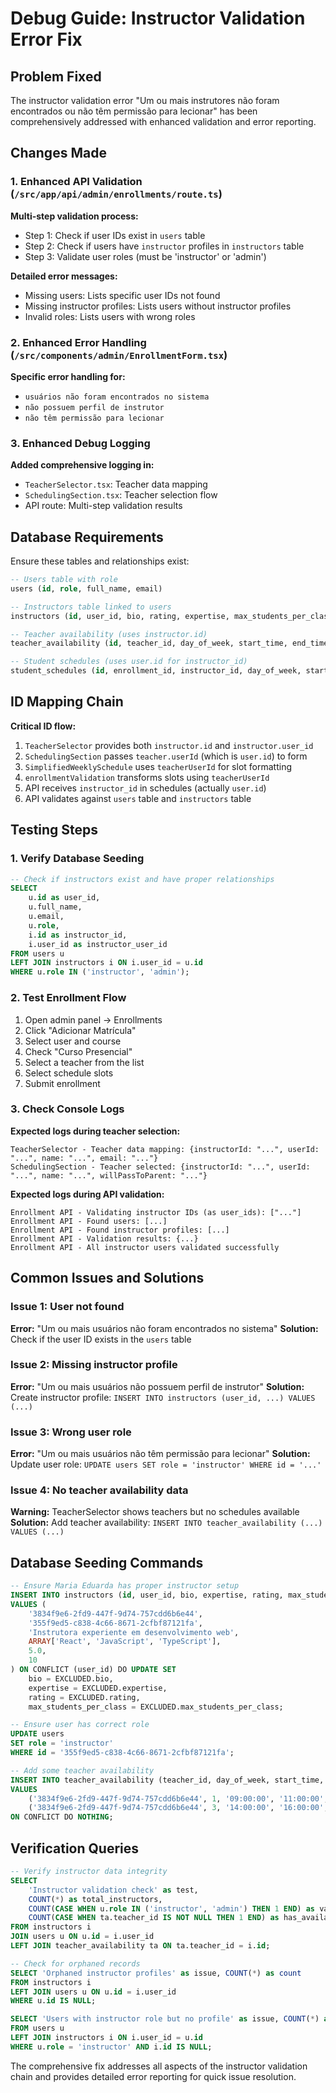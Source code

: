 # Debug Guide: Instructor Validation Error Fix

## Problem Fixed
The instructor validation error "Um ou mais instrutores não foram encontrados ou não têm permissão para lecionar" has been comprehensively addressed with enhanced validation and error reporting.

## Changes Made

### 1. Enhanced API Validation (`/src/app/api/admin/enrollments/route.ts`)

**Multi-step validation process:**
- Step 1: Check if user IDs exist in `users` table
- Step 2: Check if users have `instructor` profiles in `instructors` table
- Step 3: Validate user roles (must be 'instructor' or 'admin')

**Detailed error messages:**
- Missing users: Lists specific user IDs not found
- Missing instructor profiles: Lists users without instructor profiles
- Invalid roles: Lists users with wrong roles

### 2. Enhanced Error Handling (`/src/components/admin/EnrollmentForm.tsx`)

**Specific error handling for:**
- `usuários não foram encontrados no sistema`
- `não possuem perfil de instrutor`
- `não têm permissão para lecionar`

### 3. Enhanced Debug Logging

**Added comprehensive logging in:**
- `TeacherSelector.tsx`: Teacher data mapping
- `SchedulingSection.tsx`: Teacher selection flow
- API route: Multi-step validation results

## Database Requirements

Ensure these tables and relationships exist:

```sql
-- Users table with role
users (id, role, full_name, email)

-- Instructors table linked to users
instructors (id, user_id, bio, rating, expertise, max_students_per_class)

-- Teacher availability (uses instructor.id)
teacher_availability (id, teacher_id, day_of_week, start_time, end_time, max_students, is_active)

-- Student schedules (uses user.id for instructor_id)
student_schedules (id, enrollment_id, instructor_id, day_of_week, start_time, end_time)
```

## ID Mapping Chain

**Critical ID flow:**
1. `TeacherSelector` provides both `instructor.id` and `instructor.user_id`
2. `SchedulingSection` passes `teacher.userId` (which is `user.id`) to form
3. `SimplifiedWeeklySchedule` uses `teacherUserId` for slot formatting
4. `enrollmentValidation` transforms slots using `teacherUserId`
5. API receives `instructor_id` in schedules (actually `user.id`)
6. API validates against `users` table and `instructors` table

## Testing Steps

### 1. Verify Database Seeding
```sql
-- Check if instructors exist and have proper relationships
SELECT 
    u.id as user_id,
    u.full_name,
    u.email,
    u.role,
    i.id as instructor_id,
    i.user_id as instructor_user_id
FROM users u 
LEFT JOIN instructors i ON i.user_id = u.id 
WHERE u.role IN ('instructor', 'admin');
```

### 2. Test Enrollment Flow
1. Open admin panel → Enrollments
2. Click "Adicionar Matrícula"
3. Select user and course
4. Check "Curso Presencial"
5. Select a teacher from the list
6. Select schedule slots
7. Submit enrollment

### 3. Check Console Logs

**Expected logs during teacher selection:**
```
TeacherSelector - Teacher data mapping: {instructorId: "...", userId: "...", name: "...", email: "..."}
SchedulingSection - Teacher selected: {instructorId: "...", userId: "...", name: "...", willPassToParent: "..."}
```

**Expected logs during API validation:**
```
Enrollment API - Validating instructor IDs (as user_ids): ["..."]
Enrollment API - Found users: [...]
Enrollment API - Found instructor profiles: [...]
Enrollment API - Validation results: {...}
Enrollment API - All instructor users validated successfully
```

## Common Issues and Solutions

### Issue 1: User not found
**Error:** "Um ou mais usuários não foram encontrados no sistema"
**Solution:** Check if the user ID exists in the `users` table

### Issue 2: Missing instructor profile
**Error:** "Um ou mais usuários não possuem perfil de instrutor"
**Solution:** Create instructor profile: `INSERT INTO instructors (user_id, ...) VALUES (...)`

### Issue 3: Wrong user role
**Error:** "Um ou mais usuários não têm permissão para lecionar"
**Solution:** Update user role: `UPDATE users SET role = 'instructor' WHERE id = '...'`

### Issue 4: No teacher availability data
**Warning:** TeacherSelector shows teachers but no schedules available
**Solution:** Add teacher availability: `INSERT INTO teacher_availability (...) VALUES (...)`

## Database Seeding Commands

```sql
-- Ensure Maria Eduarda has proper instructor setup
INSERT INTO instructors (id, user_id, bio, expertise, rating, max_students_per_class) 
VALUES (
    '3834f9e6-2fd9-447f-9d74-757cdd6b6e44',
    '355f9ed5-c838-4c66-8671-2cfbf87121fa',
    'Instrutora experiente em desenvolvimento web',
    ARRAY['React', 'JavaScript', 'TypeScript'],
    5.0,
    10
) ON CONFLICT (user_id) DO UPDATE SET
    bio = EXCLUDED.bio,
    expertise = EXCLUDED.expertise,
    rating = EXCLUDED.rating,
    max_students_per_class = EXCLUDED.max_students_per_class;

-- Ensure user has correct role
UPDATE users 
SET role = 'instructor' 
WHERE id = '355f9ed5-c838-4c66-8671-2cfbf87121fa';

-- Add some teacher availability
INSERT INTO teacher_availability (teacher_id, day_of_week, start_time, end_time, max_students, is_active)
VALUES 
    ('3834f9e6-2fd9-447f-9d74-757cdd6b6e44', 1, '09:00:00', '11:00:00', 3, true),
    ('3834f9e6-2fd9-447f-9d74-757cdd6b6e44', 3, '14:00:00', '16:00:00', 3, true)
ON CONFLICT DO NOTHING;
```

## Verification Queries

```sql
-- Verify instructor data integrity
SELECT 
    'Instructor validation check' as test,
    COUNT(*) as total_instructors,
    COUNT(CASE WHEN u.role IN ('instructor', 'admin') THEN 1 END) as valid_role_count,
    COUNT(CASE WHEN ta.teacher_id IS NOT NULL THEN 1 END) as has_availability_count
FROM instructors i
JOIN users u ON u.id = i.user_id
LEFT JOIN teacher_availability ta ON ta.teacher_id = i.id;

-- Check for orphaned records
SELECT 'Orphaned instructor profiles' as issue, COUNT(*) as count
FROM instructors i
LEFT JOIN users u ON u.id = i.user_id
WHERE u.id IS NULL;

SELECT 'Users with instructor role but no profile' as issue, COUNT(*) as count
FROM users u
LEFT JOIN instructors i ON i.user_id = u.id
WHERE u.role = 'instructor' AND i.id IS NULL;
```

The comprehensive fix addresses all aspects of the instructor validation chain and provides detailed error reporting for quick issue resolution.